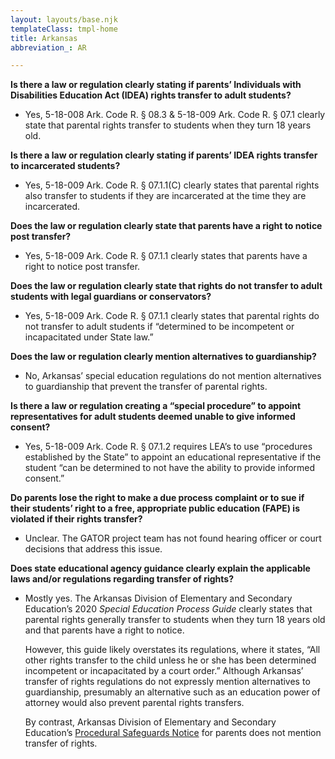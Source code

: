```yaml
---
layout: layouts/base.njk
templateClass: tmpl-home
title: Arkansas
abbreviation_: AR

---
```

**Is there a law or regulation clearly stating if parents’ Individuals with Disabilities Education Act (IDEA) rights transfer to adult students?**

* Yes, 5-18-008 Ark. Code R. § 08.3 & 5-18-009 Ark. Code R. § 07.1 clearly state that parental rights transfer to students when they turn 18 years old.

**Is there a law or regulation clearly stating if parents’ IDEA rights transfer to incarcerated students?**

* Yes, 5-18-009 Ark. Code R. § 07.1.1(C) clearly states that parental rights also transfer to students if they are incarcerated at the time they are incarcerated.

**Does the law or regulation clearly state that parents have a right to notice post transfer?**

* Yes, 5-18-009 Ark. Code R. § 07.1.1 clearly states that parents have a right to notice post transfer.

**Does the law or regulation clearly state that rights do not transfer to adult students with legal guardians or conservators?**

* Yes, 5-18-009 Ark. Code R. § 07.1.1 clearly states that parental rights do not transfer to adult students if “determined to be incompetent or incapacitated under State law.”

**Does the law or regulation clearly mention alternatives to guardianship?**

* No, Arkansas’ special education regulations do not mention alternatives to guardianship that prevent the transfer of parental rights.

**Is there a law or regulation creating a “special procedure” to appoint representatives for adult students deemed unable to give informed consent?**

* Yes, 5-18-009 Ark. Code R. § 07.1.2 requires LEA’s to use “procedures established by the State” to appoint an educational representative if the student “can be determined to not have the ability to provide informed consent.”

**Do parents lose the right to make a due process complaint or to sue if their students’ right to a free, appropriate public education (FAPE) is violated if their rights transfer?**

* Unclear. The GATOR project team has not found hearing officer or court decisions that address this issue.

**Does state educational agency guidance clearly explain the applicable laws and/or regulations regarding transfer of rights?**

* Mostly yes. The Arkansas Division of Elementary and Secondary Education’s 2020 _Special Education Process Guide_ clearly states that parental rights generally transfer to students when they turn 18 years old and that parents have a right to notice.

  However, this guide likely overstates its regulations, where it states, “All other rights transfer to the child unless he or she has been determined incompetent or incapacitated by a court order.” Although Arkansas’ transfer of rights regulations do not expressly mention alternatives to guardianship, presumably an alternative such as an education power of attorney would also prevent parental rights transfers.

  By contrast, Arkansas Division of Elementary and Secondary Education’s [Procedural Safeguards Notice](http://dese.ade.arkansas.gov/divisions/learning-services/special-education/policy-regulations/your-rights-under-idea) for parents does not mention transfer of rights.